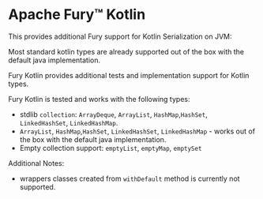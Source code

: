 # Apache Fury™ Kotlin

This provides additional Fury support for Kotlin Serialization on JVM:

Most standard kotlin types are already supported out of the box with the default java implementation.

Fury Kotlin provides additional tests and implementation support for Kotlin types.

Fury Kotlin is tested and works with the following types:
- stdlib `collection`: `ArrayDeque`, `ArrayList`, `HashMap`,`HashSet`, `LinkedHashSet`, `LinkedHashMap`.
- `ArrayList`, `HashMap`,`HashSet`, `LinkedHashSet`, `LinkedHashMap` - works out of the box with the default java implementation.
- Empty collection support: `emptyList`, `emptyMap`, `emptySet`

Additional Notes:
- wrappers classes created from `withDefault` method is currently not supported.

